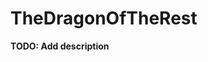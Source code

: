 # TheDragonOfTheRest

**TODO: Add description**

<!-- ## Installation

If [available in Hex](https://hex.pm/docs/publish), the package can be installed
by adding `the_dragon_of_the_rest` to your list of dependencies in `mix.exs`:

```elixir
def deps do
  [
    {:the_dragon_of_the_rest, "~> 0.1.0"}
  ]
end
```

Documentation can be generated with [ExDoc](https://github.com/elixir-lang/ex_doc)
and published on [HexDocs](https://hexdocs.pm). Once published, the docs can
be found at [https://hexdocs.pm/the_dragon_of_the_rest](https://hexdocs.pm/the_dragon_of_the_rest). -->

